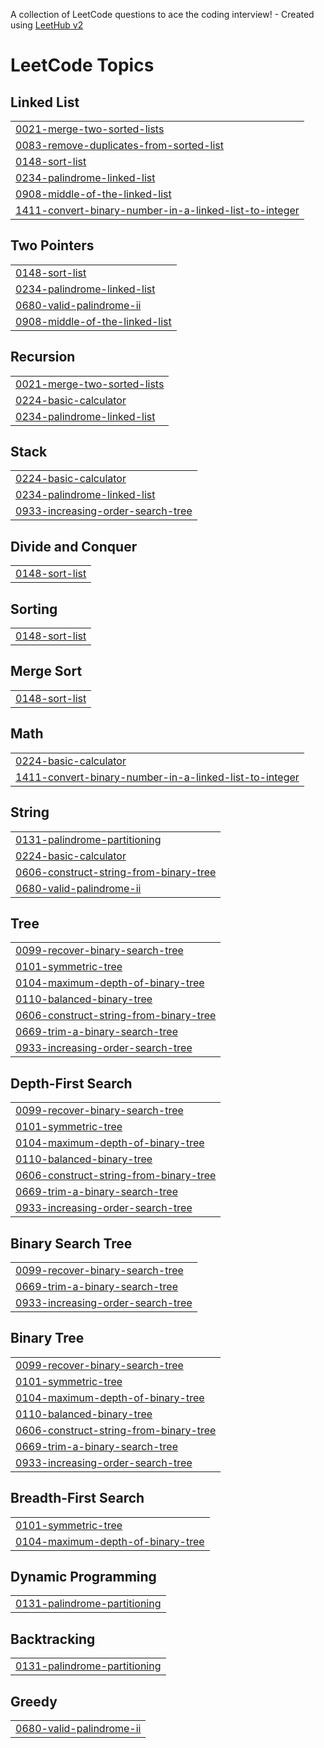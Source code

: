 A collection of LeetCode questions to ace the coding interview! - Created using [LeetHub v2](https://github.com/arunbhardwaj/LeetHub-2.0)
<!---LeetCode Topics Start-->
# LeetCode Topics
## Linked List
|  |
| ------- |
| [0021-merge-two-sorted-lists](https://github.com/hwangsaeyeon/LeetCode/tree/master/0021-merge-two-sorted-lists) |
| [0083-remove-duplicates-from-sorted-list](https://github.com/hwangsaeyeon/LeetCode/tree/master/0083-remove-duplicates-from-sorted-list) |
| [0148-sort-list](https://github.com/hwangsaeyeon/LeetCode/tree/master/0148-sort-list) |
| [0234-palindrome-linked-list](https://github.com/hwangsaeyeon/LeetCode/tree/master/0234-palindrome-linked-list) |
| [0908-middle-of-the-linked-list](https://github.com/hwangsaeyeon/LeetCode/tree/master/0908-middle-of-the-linked-list) |
| [1411-convert-binary-number-in-a-linked-list-to-integer](https://github.com/hwangsaeyeon/LeetCode/tree/master/1411-convert-binary-number-in-a-linked-list-to-integer) |
## Two Pointers
|  |
| ------- |
| [0148-sort-list](https://github.com/hwangsaeyeon/LeetCode/tree/master/0148-sort-list) |
| [0234-palindrome-linked-list](https://github.com/hwangsaeyeon/LeetCode/tree/master/0234-palindrome-linked-list) |
| [0680-valid-palindrome-ii](https://github.com/hwangsaeyeon/LeetCode/tree/master/0680-valid-palindrome-ii) |
| [0908-middle-of-the-linked-list](https://github.com/hwangsaeyeon/LeetCode/tree/master/0908-middle-of-the-linked-list) |
## Recursion
|  |
| ------- |
| [0021-merge-two-sorted-lists](https://github.com/hwangsaeyeon/LeetCode/tree/master/0021-merge-two-sorted-lists) |
| [0224-basic-calculator](https://github.com/hwangsaeyeon/LeetCode/tree/master/0224-basic-calculator) |
| [0234-palindrome-linked-list](https://github.com/hwangsaeyeon/LeetCode/tree/master/0234-palindrome-linked-list) |
## Stack
|  |
| ------- |
| [0224-basic-calculator](https://github.com/hwangsaeyeon/LeetCode/tree/master/0224-basic-calculator) |
| [0234-palindrome-linked-list](https://github.com/hwangsaeyeon/LeetCode/tree/master/0234-palindrome-linked-list) |
| [0933-increasing-order-search-tree](https://github.com/hwangsaeyeon/LeetCode/tree/master/0933-increasing-order-search-tree) |
## Divide and Conquer
|  |
| ------- |
| [0148-sort-list](https://github.com/hwangsaeyeon/LeetCode/tree/master/0148-sort-list) |
## Sorting
|  |
| ------- |
| [0148-sort-list](https://github.com/hwangsaeyeon/LeetCode/tree/master/0148-sort-list) |
## Merge Sort
|  |
| ------- |
| [0148-sort-list](https://github.com/hwangsaeyeon/LeetCode/tree/master/0148-sort-list) |
## Math
|  |
| ------- |
| [0224-basic-calculator](https://github.com/hwangsaeyeon/LeetCode/tree/master/0224-basic-calculator) |
| [1411-convert-binary-number-in-a-linked-list-to-integer](https://github.com/hwangsaeyeon/LeetCode/tree/master/1411-convert-binary-number-in-a-linked-list-to-integer) |
## String
|  |
| ------- |
| [0131-palindrome-partitioning](https://github.com/hwangsaeyeon/LeetCode/tree/master/0131-palindrome-partitioning) |
| [0224-basic-calculator](https://github.com/hwangsaeyeon/LeetCode/tree/master/0224-basic-calculator) |
| [0606-construct-string-from-binary-tree](https://github.com/hwangsaeyeon/LeetCode/tree/master/0606-construct-string-from-binary-tree) |
| [0680-valid-palindrome-ii](https://github.com/hwangsaeyeon/LeetCode/tree/master/0680-valid-palindrome-ii) |
## Tree
|  |
| ------- |
| [0099-recover-binary-search-tree](https://github.com/hwangsaeyeon/LeetCode/tree/master/0099-recover-binary-search-tree) |
| [0101-symmetric-tree](https://github.com/hwangsaeyeon/LeetCode/tree/master/0101-symmetric-tree) |
| [0104-maximum-depth-of-binary-tree](https://github.com/hwangsaeyeon/LeetCode/tree/master/0104-maximum-depth-of-binary-tree) |
| [0110-balanced-binary-tree](https://github.com/hwangsaeyeon/LeetCode/tree/master/0110-balanced-binary-tree) |
| [0606-construct-string-from-binary-tree](https://github.com/hwangsaeyeon/LeetCode/tree/master/0606-construct-string-from-binary-tree) |
| [0669-trim-a-binary-search-tree](https://github.com/hwangsaeyeon/LeetCode/tree/master/0669-trim-a-binary-search-tree) |
| [0933-increasing-order-search-tree](https://github.com/hwangsaeyeon/LeetCode/tree/master/0933-increasing-order-search-tree) |
## Depth-First Search
|  |
| ------- |
| [0099-recover-binary-search-tree](https://github.com/hwangsaeyeon/LeetCode/tree/master/0099-recover-binary-search-tree) |
| [0101-symmetric-tree](https://github.com/hwangsaeyeon/LeetCode/tree/master/0101-symmetric-tree) |
| [0104-maximum-depth-of-binary-tree](https://github.com/hwangsaeyeon/LeetCode/tree/master/0104-maximum-depth-of-binary-tree) |
| [0110-balanced-binary-tree](https://github.com/hwangsaeyeon/LeetCode/tree/master/0110-balanced-binary-tree) |
| [0606-construct-string-from-binary-tree](https://github.com/hwangsaeyeon/LeetCode/tree/master/0606-construct-string-from-binary-tree) |
| [0669-trim-a-binary-search-tree](https://github.com/hwangsaeyeon/LeetCode/tree/master/0669-trim-a-binary-search-tree) |
| [0933-increasing-order-search-tree](https://github.com/hwangsaeyeon/LeetCode/tree/master/0933-increasing-order-search-tree) |
## Binary Search Tree
|  |
| ------- |
| [0099-recover-binary-search-tree](https://github.com/hwangsaeyeon/LeetCode/tree/master/0099-recover-binary-search-tree) |
| [0669-trim-a-binary-search-tree](https://github.com/hwangsaeyeon/LeetCode/tree/master/0669-trim-a-binary-search-tree) |
| [0933-increasing-order-search-tree](https://github.com/hwangsaeyeon/LeetCode/tree/master/0933-increasing-order-search-tree) |
## Binary Tree
|  |
| ------- |
| [0099-recover-binary-search-tree](https://github.com/hwangsaeyeon/LeetCode/tree/master/0099-recover-binary-search-tree) |
| [0101-symmetric-tree](https://github.com/hwangsaeyeon/LeetCode/tree/master/0101-symmetric-tree) |
| [0104-maximum-depth-of-binary-tree](https://github.com/hwangsaeyeon/LeetCode/tree/master/0104-maximum-depth-of-binary-tree) |
| [0110-balanced-binary-tree](https://github.com/hwangsaeyeon/LeetCode/tree/master/0110-balanced-binary-tree) |
| [0606-construct-string-from-binary-tree](https://github.com/hwangsaeyeon/LeetCode/tree/master/0606-construct-string-from-binary-tree) |
| [0669-trim-a-binary-search-tree](https://github.com/hwangsaeyeon/LeetCode/tree/master/0669-trim-a-binary-search-tree) |
| [0933-increasing-order-search-tree](https://github.com/hwangsaeyeon/LeetCode/tree/master/0933-increasing-order-search-tree) |
## Breadth-First Search
|  |
| ------- |
| [0101-symmetric-tree](https://github.com/hwangsaeyeon/LeetCode/tree/master/0101-symmetric-tree) |
| [0104-maximum-depth-of-binary-tree](https://github.com/hwangsaeyeon/LeetCode/tree/master/0104-maximum-depth-of-binary-tree) |
## Dynamic Programming
|  |
| ------- |
| [0131-palindrome-partitioning](https://github.com/hwangsaeyeon/LeetCode/tree/master/0131-palindrome-partitioning) |
## Backtracking
|  |
| ------- |
| [0131-palindrome-partitioning](https://github.com/hwangsaeyeon/LeetCode/tree/master/0131-palindrome-partitioning) |
## Greedy
|  |
| ------- |
| [0680-valid-palindrome-ii](https://github.com/hwangsaeyeon/LeetCode/tree/master/0680-valid-palindrome-ii) |
<!---LeetCode Topics End-->